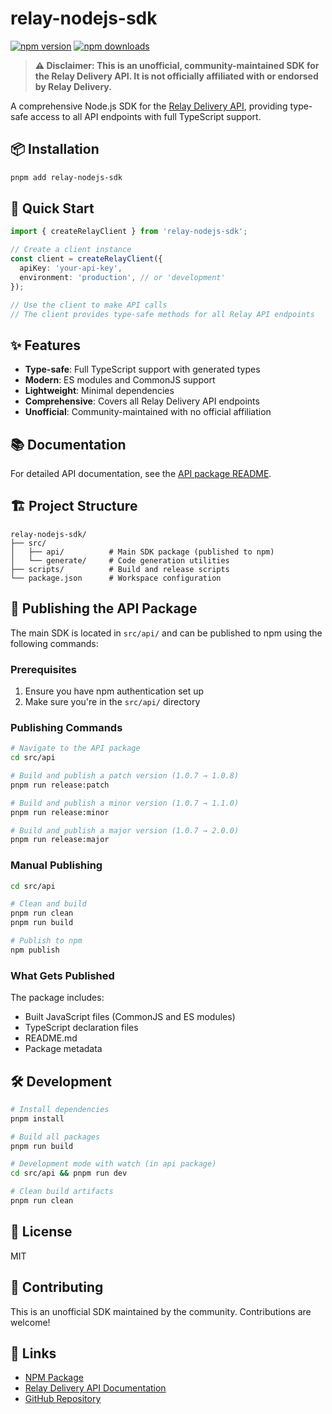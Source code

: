 # relay-nodejs-sdk

[![npm version](https://img.shields.io/npm/v/relay-nodejs-sdk.svg)](https://www.npmjs.com/package/relay-nodejs-sdk)
[![npm downloads](https://img.shields.io/npm/dm/relay-nodejs-sdk.svg)](https://www.npmjs.com/package/relay-nodejs-sdk)

> **⚠️ Disclaimer: This is an unofficial, community-maintained SDK for the Relay Delivery API. It is not officially affiliated with or endorsed by Relay Delivery.**

A comprehensive Node.js SDK for the [Relay Delivery API](https://docs.relay.delivery/api/v2.html), providing type-safe access to all API endpoints with full TypeScript support.

## 📦 Installation

```bash
pnpm add relay-nodejs-sdk
```

## 🚀 Quick Start

```typescript
import { createRelayClient } from 'relay-nodejs-sdk';

// Create a client instance
const client = createRelayClient({
  apiKey: 'your-api-key',
  environment: 'production', // or 'development'
});

// Use the client to make API calls
// The client provides type-safe methods for all Relay API endpoints
```

## ✨ Features

- **Type-safe**: Full TypeScript support with generated types
- **Modern**: ES modules and CommonJS support
- **Lightweight**: Minimal dependencies
- **Comprehensive**: Covers all Relay Delivery API endpoints
- **Unofficial**: Community-maintained with no official affiliation

## 📚 Documentation

For detailed API documentation, see the [API package README](./src/api/README.md).

## 🏗️ Project Structure

```
relay-nodejs-sdk/
├── src/
│   ├── api/          # Main SDK package (published to npm)
│   └── generate/     # Code generation utilities
├── scripts/          # Build and release scripts
└── package.json      # Workspace configuration
```

## 🚀 Publishing the API Package

The main SDK is located in `src/api/` and can be published to npm using the following commands:

### Prerequisites

1. Ensure you have npm authentication set up
2. Make sure you're in the `src/api/` directory

### Publishing Commands

```bash
# Navigate to the API package
cd src/api

# Build and publish a patch version (1.0.7 → 1.0.8)
pnpm run release:patch

# Build and publish a minor version (1.0.7 → 1.1.0)
pnpm run release:minor

# Build and publish a major version (1.0.7 → 2.0.0)
pnpm run release:major
```

### Manual Publishing

```bash
cd src/api

# Clean and build
pnpm run clean
pnpm run build

# Publish to npm
npm publish
```

### What Gets Published

The package includes:

- Built JavaScript files (CommonJS and ES modules)
- TypeScript declaration files
- README.md
- Package metadata

## 🛠️ Development

```bash
# Install dependencies
pnpm install

# Build all packages
pnpm run build

# Development mode with watch (in api package)
cd src/api && pnpm run dev

# Clean build artifacts
pnpm run clean
```

## 📄 License

MIT

## 🤝 Contributing

This is an unofficial SDK maintained by the community. Contributions are welcome!

## 🔗 Links

- [NPM Package](https://www.npmjs.com/package/relay-nodejs-sdk)
- [Relay Delivery API Documentation](https://docs.relay.delivery/api/v2.html)
- [GitHub Repository](https://github.com/jason-shoe/relay-nodejs-sdk)
